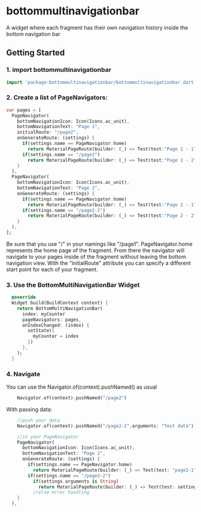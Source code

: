 # bottommultinavigationbar

A widget where each fragment has their own navigation history inside the bottom navigation bar

## Getting Started

### 1. import bottommultinavigationbar

```dart 
import 'package:bottommultinavigationbar/bottommultinavigationbar.dart';
```

### 2. Create a list of PageNavigators:

```dart 
var pages = [
  PageNavigator(
    bottomNavigationIcon: Icon(Icons.ac_unit),
    bottomNavigationText: "Page 1",
    initialRoute: "/page2",
    onGenerateRoute: (settings) {
      if(settings.name == PageNavigator.home)
        return MaterialPageRoute(builder: (_) => Test(test:"Page 1 - 1",index: 0,));
      if(settings.name == "/page2")
        return MaterialPageRoute(builder: (_) => Test(test:"Page 1 - 2",index: 0));
    }
  ),
  PageNavigator(
    bottomNavigationIcon: Icon(Icons.ac_unit),
    bottomNavigationText: "Page 2",
    onGenerateRoute: (settings) {
      if(settings.name == PageNavigator.home)
        return MaterialPageRoute(builder: (_) => Test(test:"Page 2 - 1",index: 1,));
      if(settings.name == "/page2-2")
        return MaterialPageRoute(builder: (_) => Test(test:"Page 2 - 2",index: 1,));
    }
  ),
];
```

Be sure that you use "/" in your namings like "/page1". PageNavigator.home represents the home page of the fragment. From there the navigator will navigate to your pages inside of the fragment without leaving the bottom navigation view. With the "initialRoute" attribute you can specify a different start point for each of your fragment.

### 3. Use the BottomMultiNavigationBar Widget

```dart
  @override
  Widget build(BuildContext context) {
    return BottomMultiNavigationBar(
      index: myCounter
      pageNavigators: pages,
      onIndexChanged: (index) {
        setState({
          myCounter = index
        })
      },
    );
  }
```

### 4. Navigate

You can use the Navigator.of(context).pushNamed() as usual

```dart
    Navigator.of(context).pushNamed("/page2") 
```

With passing data:

```dart
    //push your data
    Navigator.of(context).pushNamed("/page2-2",arguments: "Test data")

    //in your PageNavigator
    PageNavigator(
      bottomNavigationIcon: Icon(Icons.ac_unit),
      bottomNavigationText: "Page 2",
      onGenerateRoute: (settings) {
        if(settings.name == PageNavigator.home)
          return MaterialPageRoute(builder: (_) => Test(test: "page2-1",index: 1,));
        if(settings.name == "/page2-2")
          if(settings.arguments is String)
            return MaterialPageRoute(builder: (_) => Test(test: settings.arguments,index: 1,));
          //else error handling
    }
  ),
```


